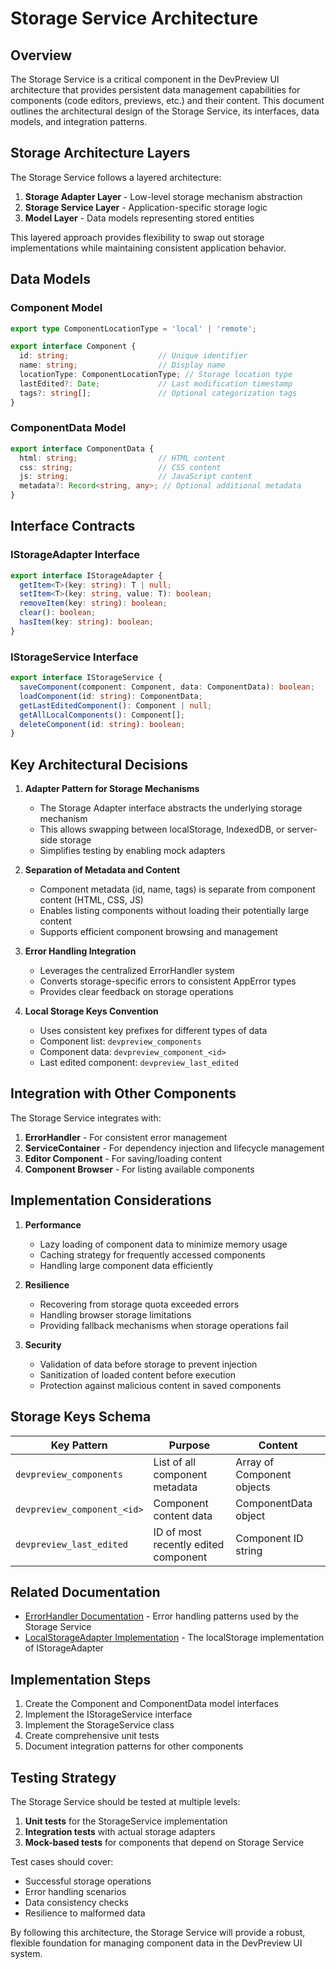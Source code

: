 # Storage Service Architecture

## Overview

The Storage Service is a critical component in the DevPreview UI architecture that provides persistent data management capabilities for components (code editors, previews, etc.) and their content. This document outlines the architectural design of the Storage Service, its interfaces, data models, and integration patterns.

## Storage Architecture Layers

The Storage Service follows a layered architecture:

1. **Storage Adapter Layer** - Low-level storage mechanism abstraction
2. **Storage Service Layer** - Application-specific storage logic
3. **Model Layer** - Data models representing stored entities

This layered approach provides flexibility to swap out storage implementations while maintaining consistent application behavior.

## Data Models

### Component Model

```typescript
export type ComponentLocationType = 'local' | 'remote';

export interface Component {
  id: string;                    // Unique identifier
  name: string;                  // Display name
  locationType: ComponentLocationType; // Storage location type
  lastEdited?: Date;             // Last modification timestamp
  tags?: string[];               // Optional categorization tags
}
```

### ComponentData Model

```typescript
export interface ComponentData {
  html: string;                  // HTML content
  css: string;                   // CSS content
  js: string;                    // JavaScript content
  metadata?: Record<string, any>; // Optional additional metadata
}
```

## Interface Contracts

### IStorageAdapter Interface

```typescript
export interface IStorageAdapter {
  getItem<T>(key: string): T | null;
  setItem<T>(key: string, value: T): boolean;
  removeItem(key: string): boolean;
  clear(): boolean;
  hasItem(key: string): boolean;
}
```

### IStorageService Interface

```typescript
export interface IStorageService {
  saveComponent(component: Component, data: ComponentData): boolean;
  loadComponent(id: string): ComponentData;
  getLastEditedComponent(): Component | null;
  getAllLocalComponents(): Component[];
  deleteComponent(id: string): boolean;
}
```

## Key Architectural Decisions

1. **Adapter Pattern for Storage Mechanisms**
   - The Storage Adapter interface abstracts the underlying storage mechanism
   - This allows swapping between localStorage, IndexedDB, or server-side storage
   - Simplifies testing by enabling mock adapters

2. **Separation of Metadata and Content**
   - Component metadata (id, name, tags) is separate from component content (HTML, CSS, JS)
   - Enables listing components without loading their potentially large content
   - Supports efficient component browsing and management

3. **Error Handling Integration**
   - Leverages the centralized ErrorHandler system
   - Converts storage-specific errors to consistent AppError types
   - Provides clear feedback on storage operations

4. **Local Storage Keys Convention**
   - Uses consistent key prefixes for different types of data
   - Component list: `devpreview_components`
   - Component data: `devpreview_component_<id>`
   - Last edited component: `devpreview_last_edited`

## Integration with Other Components

The Storage Service integrates with:

1. **ErrorHandler** - For consistent error management
2. **ServiceContainer** - For dependency injection and lifecycle management
3. **Editor Component** - For saving/loading content
4. **Component Browser** - For listing available components

## Implementation Considerations

1. **Performance**
   - Lazy loading of component data to minimize memory usage
   - Caching strategy for frequently accessed components
   - Handling large component data efficiently

2. **Resilience**
   - Recovering from storage quota exceeded errors
   - Handling browser storage limitations
   - Providing fallback mechanisms when storage operations fail

3. **Security**
   - Validation of data before storage to prevent injection
   - Sanitization of loaded content before execution
   - Protection against malicious content in saved components

## Storage Keys Schema

| Key Pattern | Purpose | Content |
|-------------|---------|---------|
| `devpreview_components` | List of all component metadata | Array of Component objects |
| `devpreview_component_<id>` | Component content data | ComponentData object |
| `devpreview_last_edited` | ID of most recently edited component | Component ID string |

## Related Documentation

- [ErrorHandler Documentation](../errors/README.md) - Error handling patterns used by the Storage Service
- [LocalStorageAdapter Implementation](../../adapters/LocalStorageAdapter.ts) - The localStorage implementation of IStorageAdapter

## Implementation Steps

1. Create the Component and ComponentData model interfaces
2. Implement the IStorageService interface
3. Implement the StorageService class
4. Create comprehensive unit tests
5. Document integration patterns for other components

## Testing Strategy

The Storage Service should be tested at multiple levels:

1. **Unit tests** for the StorageService implementation
2. **Integration tests** with actual storage adapters
3. **Mock-based tests** for components that depend on Storage Service

Test cases should cover:
- Successful storage operations
- Error handling scenarios
- Data consistency checks
- Resilience to malformed data

By following this architecture, the Storage Service will provide a robust, flexible foundation for managing component data in the DevPreview UI system.